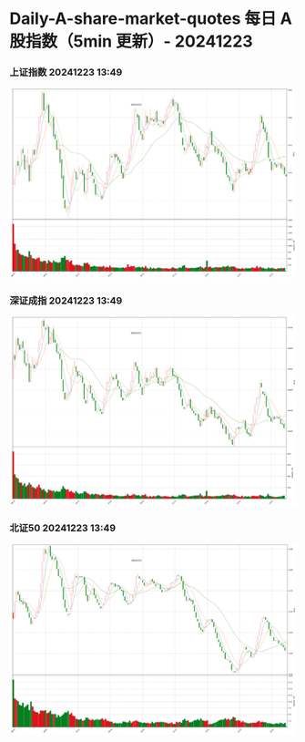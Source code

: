 
# Daily-A-share-market-quotes 每日 A 股指数（5min 更新）- 20241223

### 上证指数 20241223 13:49
![](./fig/2024/12/20241223-sh000001.png)

### 深证成指 20241223 13:49
![](./fig/2024/12/20241223-sz399001.png)

### 北证50 20241223 13:49
![](./fig/2024/12/20241223-bj899050.png)
